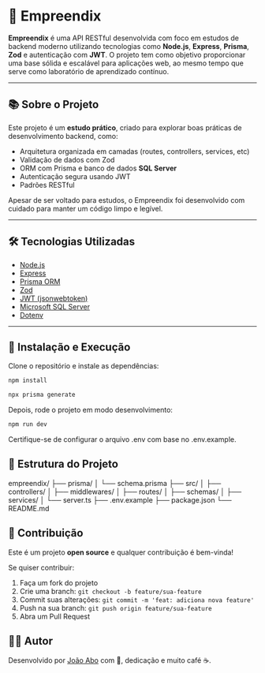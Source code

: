 # 🚀 Empreendix

**Empreendix** é uma API RESTful desenvolvida com foco em estudos de backend moderno utilizando tecnologias como **Node.js**, **Express**, **Prisma**, **Zod** e autenticação com **JWT**. O projeto tem como objetivo proporcionar uma base sólida e escalável para aplicações web, ao mesmo tempo que serve como laboratório de aprendizado contínuo.

---

## 📚 Sobre o Projeto

Este projeto é um **estudo prático**, criado para explorar boas práticas de desenvolvimento backend, como:

- Arquitetura organizada em camadas (routes, controllers, services, etc)
- Validação de dados com Zod
- ORM com Prisma e banco de dados **SQL Server**
- Autenticação segura usando JWT
- Padrões RESTful

Apesar de ser voltado para estudos, o Empreendix foi desenvolvido com cuidado para manter um código limpo e legível.

---

## 🛠️ Tecnologias Utilizadas

- [Node.js](https://nodejs.org/)
- [Express](https://expressjs.com/)
- [Prisma ORM](https://www.prisma.io/)
- [Zod](https://zod.dev/)
- [JWT (jsonwebtoken)](https://jwt.io/)
- [Microsoft SQL Server](https://www.microsoft.com/sql-server)
- [Dotenv](https://www.npmjs.com/package/dotenv)

---

## 🔧 Instalação e Execução

Clone o repositório e instale as dependências:

```bash
npm install

npx prisma generate

```
Depois, rode o projeto em modo desenvolvimento:

```bash
npm run dev
```
Certifique-se de configurar o arquivo .env com base no .env.example.

## 📁 Estrutura do Projeto
empreendix/
├── prisma/
│   └── schema.prisma
├── src/
│   ├── controllers/
│   ├── middlewares/
│   ├── routes/
│   ├── schemas/
│   ├── services/
│   └── server.ts
├── .env.example
├── package.json
└── README.md

## 🤝 Contribuição

Este é um projeto **open source** e qualquer contribuição é bem-vinda!

Se quiser contribuir:

1. Faça um fork do projeto
2. Crie uma branch: `git checkout -b feature/sua-feature`
3. Commit suas alterações: `git commit -m 'feat: adiciona nova feature'`
4. Push na sua branch: `git push origin feature/sua-feature`
5. Abra um Pull Request

## 🧑‍💻 Autor

Desenvolvido por [João Abo](https://github.com/joaoabo) com 💙, dedicação e muito café ☕.